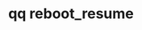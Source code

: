 ---
category: reboot
command: reboot_resume
keywords: qq, qq_cli, reboot_resume
optional_options: []
permalink: /qq-cli-command-guide/reboot/reboot_resume.html
positional_options: []
sidebar: qq_cli_command_reference_sidebar
summary: This section explains how to use the <code>qq reboot_resume</code> command.
synopsis: Resume a cluster-wide reboot
title: qq reboot_resume
usage: qq reboot_resume [-h]
zendesk_source: qq CLI Command Guide

---